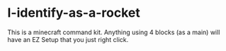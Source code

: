 # I-identify-as-a-rocket
This is a minecraft command kit. Anything using 4 blocks (as a main) will have an EZ Setup that you just right click.

